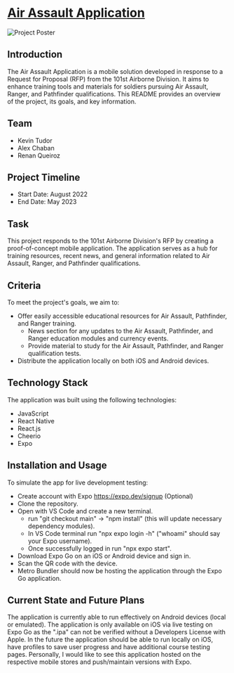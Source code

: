 # [Air Assault Application](https://github.com/KevinTudor/AAA_MobileApp/tree/main)
![Project Poster](assets/Poster_original.png)
## Introduction
The Air Assault Application is a mobile solution developed in response to a Request for Proposal (RFP) from the 101st Airborne Division. It aims to enhance training tools and materials for soldiers pursuing Air Assault, Ranger, and Pathfinder qualifications. This README provides an overview of the project, its goals, and key information.

## Team
- Kevin Tudor
- Alex Chaban
- Renan Queiroz

## Project Timeline
- Start Date: August 2022
- End Date: May 2023

## Task

This project responds to the 101st Airborne Division's RFP by creating a proof-of-concept mobile application. The application serves as a hub for training resources, recent news, and general information related to Air Assault, Ranger, and Pathfinder qualifications.

## Criteria

To meet the project's goals, we aim to:
- Offer easily accessible educational resources for Air Assault, Pathfinder, and Ranger training.
    - News section for any updates to the Air Assault, Pathfinder, and Ranger education modules and currency events.
    - Provide material to study for the Air Assault, Pathfinder, and Ranger qualification tests.
- Distribute the application locally on both iOS and Android devices.

## Technology Stack
The application was built using the following technologies:
- JavaScript
- React Native
- React.js
- Cheerio
- Expo 

## Installation and Usage
To simulate the app for live development testing:
- Create account with Expo https://expo.dev/signup (Optional)
- Clone the repository.
- Open with VS Code and create a new terminal.
    - run "git checkout main" ->  "npm install" (this will update necessary dependency modules).
    - In VS Code terminal run "npx expo login -h" ("whoami" should say your Expo username).
    - Once successfully logged in run "npx expo start".
- Download Expo Go on an iOS or Android device and sign in.
- Scan the QR code with the device.
- Metro Bundler should now be hosting the application through the Expo Go application.

## Current State and Future Plans
The application is currently able to run effectively on Android devices (local or emulated). The application is only available on iOS via live testing on Expo Go as the ".ipa" can not be verified without a Developers License with Apple. In the future the application should be able to run locally on iOS, have profiles to save user progress and have additional course testing pages. Personally, I would like to see this application hosted on the respective mobile stores and push/maintain versions with Expo.
